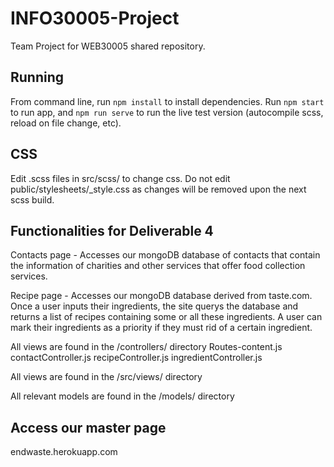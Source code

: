 # INFO30005-Project

Team Project for WEB30005 shared repository.

## Running

From command line, run `npm install` to install dependencies. Run `npm start` to run app, and `npm run serve` to run the live test version (autocompile scss, reload on file change, etc).

## CSS

Edit .scss files in src/scss/ to change css. Do not edit public/stylesheets/_style.css as changes will be removed upon the next scss build.

## Functionalities for Deliverable 4

Contacts page - Accesses our mongoDB database of contacts that contain the information of charities and other services that offer food collection services.

Recipe page - Accesses our mongoDB database derived from taste.com. Once a user inputs their ingredients, the site querys the database and returns a list of recipes containing some or all these ingredients. A user can mark their ingredients as a priority if they must rid of a certain ingredient.


All views are found in the /controllers/ directory
Routes-content.js
contactController.js
recipeController.js
ingredientController.js

All views are found in the /src/views/ directory

All relevant models are found in the /models/ directory


## Access our master page
endwaste.herokuapp.com

